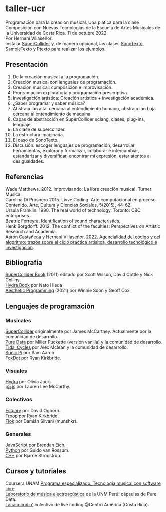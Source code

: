 
# taller-ucr
Programación para la creación musical. Una plática para la clase Composición con Nuevas Tecnologías de la Escuela de Artes Musicales de la Universidad de Costa Rica. 11 de octubre 2022.  
Por Hernani Villaseñor.  
Instalar [SuperCollider](https://supercollider.github.io/) y, de manera opcional, las clases [SonoTexto](https://github.com/hvillase/sonotexto), [SampleTexto](https://github.com/hvillase/sampletexto) y [Ptexto](https://github.com/hvillase/ptexto) para realizar los ejemplos.

## Presentación
1. De la creación musical a la programación.  
2. Creación musical con lenguajes de programación.   
3. Creación musical: composición e improvisación.
4. Programación exploratoria y programación prescriptiva.  
5. Investigación artística: Creación artística + investigación académica.  
6. ¿Saber programar y saber música?
7. Abstracción alta: cercana al entendimiento humano, abstracción baja cercana al entendimiento de maquina.  
8. Capas de abstracción en SuperCollider sclang, clases, plug-ins, lenguaje.
9. La clase de supercollider.  
10. La estructura imaginada.
11. El caso de SonoTexto.  
12. Discusión: escoger lenguajes de programación, desarrollar herramientas, explorar y formalizar, colaborar e intercambiar, estandarizar y diversificar, encontrar mi expresión, estar atentos a desigualdades.

## Referencias
Wade Matthews. 2012. Improvisando: La libre creación musical. Turner Música.    
Carolina Di Próspero 2015. Livve Coding: Arte computacional en proceso. Contenido. Arte, Cultura y Ciencias Sociales, 5(2015), 44-62.  
Ursula Franklin. 1990. The real world of technology. Toronto: CBC enterprises.  
Beatriz Ferreyra. [Identification of sound characteristics](https://youtu.be/dWEDcq56D_Q).  
Henk Borgdorff.  2012. The conflict of the faculties: Perspectives on Artistic Research and Academia.  
Aarón Castañeda y Hernani Villaseñor. 2022. [Agencialidad del código y del algoritmo: trazos sobre el ciclo práctica artísitca, desarrollo tecnológico e investigación](https://www.repositorio.fam.unam.mx/handle/123456789/139). 

## Bibliografía
[SuperCollider Book](https://mitpress.mit.edu/9780262232692/the-supercollider-book/) (2011) editado por Scott Wilson, David Cottle y Nick Collins.  
[Hydra Book](https://hydra-book.glitch.me/#/) por Nato Hieda  
[Aesthetic Programming](https://aesthetic-programming.net/) (2021) por Winnie Soon y Geoff Cox.  

## Lenguajes de programación

### Musicales
[SuperCollider](https://supercollider.github.io/) originalmente por James McCartney. Actualmente por la comunidad de desarrollo.  
[Pure Data](https://puredata.info/) por Miller Puckette (versión vanilla) y la comunidad de desarrollo.  
[Tidal Cycles](https://tidalcycles.org/) por Alex Mclean y la comunidad de desarrollo.  
[Sonic Pi](https://sonic-pi.net/) por Sam Aaron.  
[FoxDot](https://foxdot.org/) por Ryan Kirkbride. 

### Visuales
[Hydra](https://hydra.ojack.xyz/) por Olivia Jack.  
[p5.js](https://p5js.org/es/) por Lauren Lee McCarthy.  

### Colectivos
[Estuary](https://estuary.mcmaster.ca/) por David Ogborn.  
[Troop](https://github.com/Qirky/Troop) por Ryan Kirkbride.  
[Flok](https://flok.clic.cf/) por Damián Silvani (munshkr).   

### Generales
[JavaScript](https://www.w3schools.com/js/default.asp) por Brendan Eich.  
[Python](https://www.python.org/) por Guido van Rossum.  
[C++](https://isocpp.org/) por Bjarne Stroustrup.  

## Cursos y tutoriales
Coursera UNAM [Programa especializado: Tecnología musical con software libre](https://www.coursera.org/specializations/tecnologia-musical).  
[Laboratorio de música electroacústica](https://www.youtube.com/channel/UCHJ6NHp-wBhZFiY2cpJGDJg) de la UNM Perú: cápsulas de Pure Data.  
[Tacacocodin'](https://tacacocodin.com/) colectivo de live coding @Centro América (Costa Rica).
